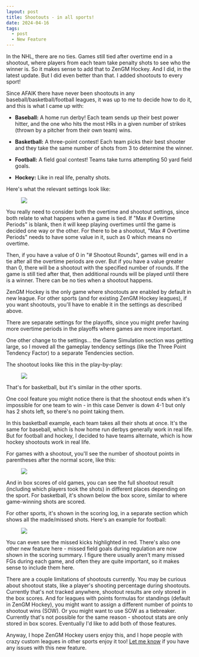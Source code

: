 ```yaml
---
layout: post
title: Shootouts - in all sports!
date: 2024-04-16
tags:
  - post
  - New Feature
---
```


In the NHL, there are no ties. Games still tied after overtime end in a shootout, where players from each team take penalty shots to see who the winner is. So it makes sense to add that to ZenGM Hockey. And I did, in the latest update. But I did even better than that. I added shootouts to every sport!

<!--more-->

Since AFAIK there have never been shootouts in any baseball/basketball/football leagues, it was up to me to decide how to do it, and this is what I came up with:

- **Baseball:** A home run derby! Each team sends up their best power hitter, and the one who hits the most HRs in a given number of strikes (thrown by a pitcher from their own team) wins.

- **Basketball:** A three-point contest! Each team picks their best shooter and they take the same number of shots from 3 to determine the winner.

- **Football:** A field goal contest! Teams take turns attempting 50 yard field goals.

- **Hockey:** Like in real life, penalty shots.

Here's what the relevant settings look like:

<figure class="overflow-auto"><img src="/files/shootouts-1.png"></figure>

You really need to consider both the overtime and shootout settings, since both relate to what happens when a game is tied. If "Max # Overtime Periods" is blank, then it will keep playing overtimes until the game is decided one way or the other. For there to be a shootout, "Max # Overtime Periods" needs to have some value in it, such as 0 which means no overtime.

Then, if you have a value of 0 in "# Shootout Rounds", games will end in a tie after all the overtime periods are over. But if you have a value greater than 0, there will be a shootout with the specified number of rounds. If the game is still tied after that, then additional rounds will be played until there is a winner. There can be no ties when a shootout happens.

ZenGM Hockey is the only game where shootouts are enabled by default in new league. For other sports (and for existing ZenGM Hockey leagues), if you want shootouts, you'll have to enable it in the settings as described above.

There are separate settings for the playoffs, since you might prefer having more overtime periods in the playoffs where games are more important.

One other change to the settings... the Game Simulation section was getting large, so I moved all the gameplay tendency settings (like the Three Point Tendency Factor) to a separate Tendencies section.

The shootout looks like this in the play-by-play:

<figure><img src="/files/shootouts-2.png" class="img-fluid"></figure>

That's for basketball, but it's similar in the other sports.

One cool feature you might notice there is that the shootout ends when it's impossible for one team to win - in this case Denver is down 4-1 but only has 2 shots left, so there's no point taking them.

In this basketball example, each team takes all their shots at once. It's the same for baseball, which is how home run derbys generally work in real life. But for football and hockey, I decided to have teams alternate, which is how hockey shootouts work in real life.

For games with a shootout, you'll see the number of shootout points in parentheses after the normal score, like this:

<figure><img src="/files/shootouts-3.png" class="img-fluid"></figure>

And in box scores of old games, you can see the full shootout result (including which players took the shots) in different places depending on the sport. For basketball, it's shown below the box score, similar to where game-winning shots are scored.

For other sports, it's shown in the scoring log, in a separate section which shows all the made/missed shots. Here's an example for football:

<figure><img src="/files/shootouts-4.png" class="img-fluid"></figure>

You can even see the missed kicks highlighted in red. There's also one other new feature here - missed field goals during regulation are now shown in the scoring summary. I figure there usually aren't many missed FGs during each game, and often they are quite important, so it makes sense to include them here.

There are a couple limitations of shootouts currently. You may be curious about shootout stats, like a player's shooting percentage during shootouts. Currently that's not tracked anywhere, shootout results are only stored in the box scores. And for leagues with points formulas for standings (default in ZenGM Hockey), you might want to assign a different number of points to shootout wins (SOW). Or you might want to use SOW as a tiebreaker. Currently that's not possible for the same reason - shootout stats are only stored in box scores. Eventually I'd like to add both of those features.

Anyway, I hope ZenGM Hockey users enjoy this, and I hope people with crazy custom leagues in other sports enjoy it too! [Let me know](/contact/) if you have any issues with this new feature.
